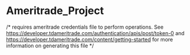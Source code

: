 # Ameritrade_Project

/* requires ameritrade credentials file to perform operations. See https://developer.tdameritrade.com/authentication/apis/post/token-0 and https://developer.tdameritrade.com/content/getting-started for more information on generating this file */
